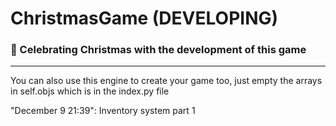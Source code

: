 # ChristmasGame (DEVELOPING)
### 🎅 Celebrating Christmas with the development of this game

<hr>

<p>You can also use this engine to create your game too, just empty the arrays in self.objs which is in the index.py file</p>

<p>"December 9 21:39": Inventory system part 1</p>
